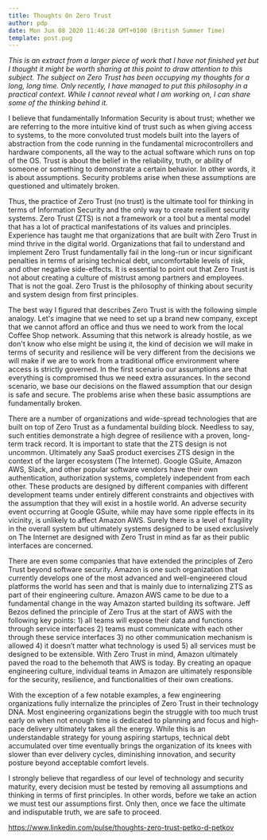 ```yaml
---
title: Thoughts On Zero Trust
author: pdp
date: Mon Jun 08 2020 11:46:28 GMT+0100 (British Summer Time)
template: post.pug
---
```


_This is an extract from a larger piece of work that I have not finished yet but I thought it might be worth sharing at this point to draw attention to this subject. The subject on Zero Trust has been occupying my thoughts for a long, long time. Only recently, I have managed to put this philosophy in a practical context. While I cannot reveal what I am working on, I can share some of the thinking behind it._

I believe that fundamentally Information Security is about trust; whether we are referring to the more intuitive kind of trust such as when giving access to systems, to the more convoluted trust models built into the layers of abstraction from the code running in the fundamental microcontrollers and hardware components, all the way to the actual software which runs on top of the OS. Trust is about the belief in the reliability, truth, or ability of someone or something to demonstrate a certain behavior. In other words, it is about assumptions. Security problems arise when these assumptions are questioned and ultimately broken.

Thus, the practice of Zero Trust (no trust) is the ultimate tool for thinking in terms of Information Security and the only way to create resilient security systems. Zero Trust (ZTS) is not a framework or a tool but a mental model that has a lot of practical manifestations of its values and principles. Experience has taught me that organizations that are built with Zero Trust in mind thrive in the digital world. Organizations that fail to understand and implement Zero Trust fundamentally fail in the long-run or incur significant penalties in terms of arising technical debt, uncomfortable levels of risk, and other negative side-effects. It is essential to point out that Zero Trust is not about creating a culture of mistrust among partners and employees. That is not the goal. Zero Trust is the philosophy of thinking about security and system design from first principles.

The best way I figured that describes Zero Trust is with the following simple analogy. Let's imagine that we need to set up a brand new company, except that we cannot afford an office and thus we need to work from the local Coffee Shop network. Assuming that this network is already hostile, as we don't know who else might be using it, the kind of decision we will make in terms of security and resilience will be very different from the decisions we will make if we are to work from a traditional office environment where access is strictly governed. In the first scenario our assumptions are that everything is compromised thus we need extra assurances. In the second scenario, we base our decisions on the flawed assumption that our design is safe and secure. The problems arise when these basic assumptions are fundamentally broken.

There are a number of organizations and wide-spread technologies that are built on top of Zero Trust as a fundamental building block. Needless to say, such entities demonstrate a high degree of resilience with a proven, long-term track record. It is important to state that the ZTS design is not uncommon. Ultimately any SaaS product exercises ZTS design in the context of the larger ecosystem (The Internet). Google GSuite, Amazon AWS, Slack, and other popular software vendors have their own authentication, authorization systems, completely independent from each other. These products are designed by different companies with different development teams under entirely different constraints and objectives with the assumption that they will exist in a hostile world. An adverse security event occurring at Google GSuite, while may have some ripple effects in its vicinity, is unlikely to affect Amazon AWS. Surely there is a level of fragility in the overall system but ultimately systems designed to be used exclusively on The Internet are designed with Zero Trust in mind as far as their public interfaces are concerned.

There are even some companies that have extended the principles of Zero Trust beyond software security. Amazon is one such organization that currently develops one of the most advanced and well-engineered cloud platforms the world has seen and that is mainly due to internalizing ZTS as part of their engineering culture. Amazon AWS came to be due to a fundamental change in the way Amazon started building its software. Jeff Bezos defined the principle of Zero Trus at the start of AWS with the following key points: 1) all teams will expose their data and functions through service interfaces 2) teams must communicate with each other through these service interfaces 3) no other communication mechanism is allowed 4) it doesn’t matter what technology is used 5) all services must be designed to be extensible. With Zero Trust in mind, Amazon ultimately paved the road to the behemoth that AWS is today. By creating an opaque engineering culture, individual teams in Amazon are ultimately responsible for the security, resilience, and functionalities of their own creations.

With the exception of a few notable examples, a few engineering organizations fully internalize the principles of Zero Trust in their technology DNA. Most engineering organizations begin the struggle with too much trust early on when not enough time is dedicated to planning and focus and high-pace delivery ultimately takes all the energy. While this is an understandable strategy for young aspiring startups, technical debt accumulated over time eventually brings the organization of its knees with slower than ever delivery cycles, diminishing innovation, and security posture beyond acceptable comfort levels.

I strongly believe that regardless of our level of technology and security maturity, every decision must be tested by removing all assumptions and thinking in terms of first principles. In other words, before we take an action we must test our assumptions first. Only then, once we face the ultimate and indisputable truth, we are safe to proceed.

https://www.linkedin.com/pulse/thoughts-zero-trust-petko-d-petkov
